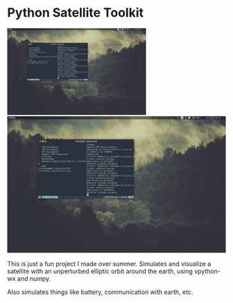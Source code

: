 # Python Satellite Toolkit

![demo](images/demo.gif)
<img src="images/demo.gif" alt="Drawing" style="width: 800px;"/>

This is just a fun project I made over summer. Simulates and visualize a satellite with an unperturbed elliptic orbit around the earth, using vpython-wx and numpy.

Also simulates things like battery, communication with earth, etc.
